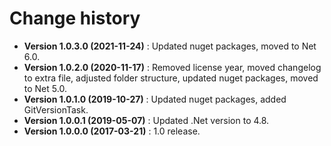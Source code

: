 # Change history

* **Version 1.0.3.0 (2021-11-24)** : Updated nuget packages, moved to Net 6.0.
* **Version 1.0.2.0 (2020-11-17)** : Removed license year, moved changelog to extra file, adjusted folder structure, updated nuget packages, moved to Net 5.0.
* **Version 1.0.1.0 (2019-10-27)** : Updated nuget packages, added GitVersionTask.
* **Version 1.0.0.1 (2019-05-07)** : Updated .Net version to 4.8.
* **Version 1.0.0.0 (2017-03-21)** : 1.0 release.